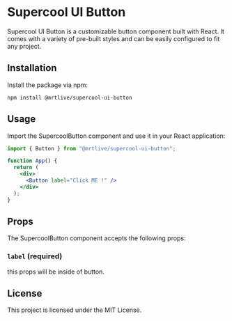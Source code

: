 # Supercool UI Button

Supercool UI Button is a customizable button component built with React. It comes with a variety of pre-built styles and can be easily configured to fit any project.

## Installation

Install the package via npm:

```
npm install @mrtlive/supercool-ui-button
```

## Usage

Import the SupercoolButton component and use it in your React application:

```jsx
import { Button } from "@mrtlive/supercool-ui-button";

function App() {
  return (
    <div>
      <Button label="Click ME !" />
    </div>
  );
}
```

## Props

The SupercoolButton component accepts the following props:

### `label` (required)

this props will be inside of button.

## License

This project is licensed under the MIT License.
